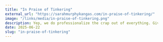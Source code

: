 ```yaml
---
title: "In Praise of Tinkering"
external_url: "https://sarahmurphykangas.com/in-praise-of-tinkering/"
image: "/links/media/in-praise-of-tinkering.png"
description: Yep, we do professionalize the crap out of everything. Give yourself permission to try things just for fun, without turning every interest into a big project. I like how it reminds us that it’s perfectly fine to be an amateur and just enjoy the process. <em>— via</em> <a href="https://www.susanjeanrobertson.com/links/">Susan Jean Robertson</a>"
date: 2025-06-22
slug: "in-praise-of-tinkering"
---
```


